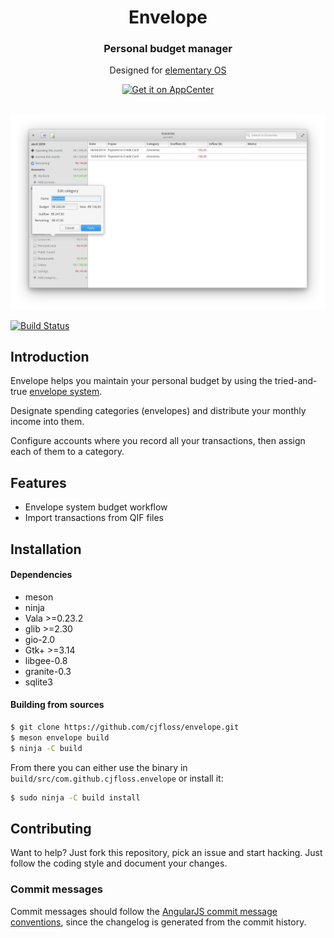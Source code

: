 <div>
  <h1 align="center">Envelope</h1>
  <h3 align="center">Personal budget manager</h3>
  <p align="center">Designed for <a href="https://elementary.io"> elementary OS</p>
</div>
<p align="center">
  <a href="https://appcenter.elementary.io/com.github.cjfloss.envelope">
    <img src="https://appcenter.elementary.io/badge.svg" alt="Get it on AppCenter">
  </a>
</p>
<p align="center">
  <img src="data/screenshots/05.png" alt="screenshot" />
</p>

[![Build Status](https://travis-ci.com/cjfloss/envelope.svg?branch=master)](https://travis-ci.com/cjfloss/envelope)

## Introduction

Envelope helps you maintain your personal budget by using the tried-and-true [envelope system](https://en.wikipedia.org/wiki/Envelope_system).

Designate spending categories (envelopes) and distribute your monthly income into them.

Configure accounts where you record all your transactions, then assign each of them to a category.

## Features

* Envelope system budget workflow
* Import transactions from QIF files

## Installation

#### Dependencies
* meson
* ninja
* Vala >=0.23.2
* glib >=2.30
* gio-2.0
* Gtk+ >=3.14
* libgee-0.8
* granite-0.3
* sqlite3

#### Building from sources
```sh
$ git clone https://github.com/cjfloss/envelope.git
$ meson envelope build
$ ninja -C build
```
From there you can either use the binary in `build/src/com.github.cjfloss.envelope` or install it:
```sh
$ sudo ninja -C build install
```

## Contributing

Want to help? Just fork this repository, pick an issue and start hacking. Just follow the coding style and document your changes.

### Commit messages

Commit messages should follow the [AngularJS commit message conventions](https://docs.google.com/document/d/1QrDFcIiPjSLDn3EL15IJygNPiHORgU1_OOAqWjiDU5Y/edit),
since the changelog is generated from the commit history.
